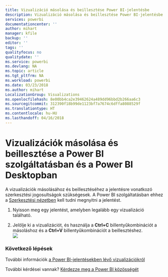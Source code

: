 ```yaml
---
title: Vizualizáció másolása és beillesztése Power BI-jelentésbe
description: Vizualizáció másolása és beillesztése Power BI-jelentésbe
services: powerbi
documentationcenter: ''
author: mihart
manager: kfile
backup: ''
editor: ''
tags: ''
qualityfocus: no
qualitydate: ''
ms.service: powerbi
ms.devlang: NA
ms.topic: article
ms.tgt_pltfrm: NA
ms.workload: powerbi
ms.date: 03/23/2018
ms.author: mihart
LocalizationGroup: Visualizations
ms.openlocfilehash: 8e00bb4ca2e39462624a489dd96bbd2b266aa6c3
ms.sourcegitcommit: 312390f18b99de1123bf7a7674c6dffa8088529f
ms.translationtype: HT
ms.contentlocale: hu-HU
ms.lasthandoff: 04/16/2018
---
```

# <a name="copy-and-paste-a-visualization-in-power-bi-service-and-power-bi-desktop"></a>Vizualizációk másolása és beillesztése a Power BI szolgáltatásban és a Power BI Desktopban
A vizualizációk másolásához és beillesztéséhez a jelentésre vonatkozó szerkesztési jogosultságok szükségesek. A Power BI szolgáltatásban ehhez a [Szerkesztési nézetben](service-reading-view-and-editing-view.md) kell tudni megnyitni a jelentést.

1. Nyisson meg egy jelentést, amelyben legalább egy vizualizáció található.  

2. Jelölje ki a vizualizációt, és használja a **Ctrl+C** billentyűkombinációt a másoláshoz és a **Ctrl+V** billentyűkombinációt a beillesztéshez.  
   ![](media/power-bi-visualization-copy-paste/copypasteviznew.gif)

### <a name="next-steps"></a>Következő lépések
További információk [a Power BI-jelentésekben lévő vizualizációkról](power-bi-report-visualizations.md)

További kérdései vannak? [Kérdezze meg a Power BI közösségét](http://community.powerbi.com/)

